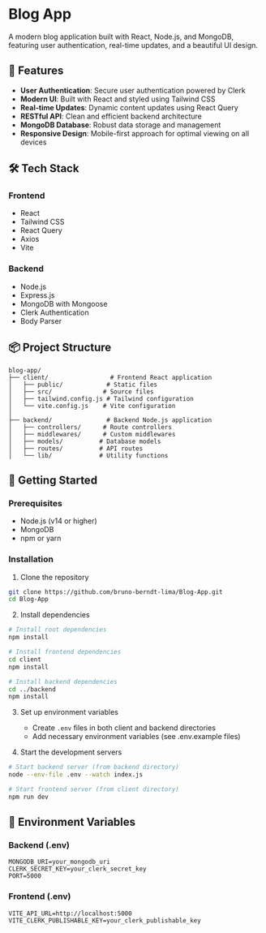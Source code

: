 # Blog App

A modern blog application built with React, Node.js, and MongoDB, featuring user authentication, real-time updates, and a beautiful UI design.

## 🚀 Features

- **User Authentication**: Secure user authentication powered by Clerk
- **Modern UI**: Built with React and styled using Tailwind CSS
- **Real-time Updates**: Dynamic content updates using React Query
- **RESTful API**: Clean and efficient backend architecture
- **MongoDB Database**: Robust data storage and management
- **Responsive Design**: Mobile-first approach for optimal viewing on all devices

## 🛠️ Tech Stack

### Frontend
- React
- Tailwind CSS
- React Query
- Axios
- Vite

### Backend
- Node.js
- Express.js
- MongoDB with Mongoose
- Clerk Authentication
- Body Parser

## 📦 Project Structure

```
blog-app/
├── client/                 # Frontend React application
│   ├── public/            # Static files
│   ├── src/              # Source files
│   ├── tailwind.config.js # Tailwind configuration
│   └── vite.config.js    # Vite configuration
│
├── backend/               # Backend Node.js application
│   ├── controllers/      # Route controllers
│   ├── middlewares/      # Custom middlewares
│   ├── models/          # Database models
│   ├── routes/          # API routes
│   └── lib/             # Utility functions
```

## 🚀 Getting Started

### Prerequisites

- Node.js (v14 or higher)
- MongoDB
- npm or yarn

### Installation

1. Clone the repository
```bash
git clone https://github.com/bruno-berndt-lima/Blog-App.git
cd Blog-App
```

2. Install dependencies
```bash
# Install root dependencies
npm install

# Install frontend dependencies
cd client
npm install

# Install backend dependencies
cd ../backend
npm install
```

3. Set up environment variables
   - Create `.env` files in both client and backend directories
   - Add necessary environment variables (see .env.example files)

4. Start the development servers
```bash
# Start backend server (from backend directory)
node --env-file .env --watch index.js

# Start frontend server (from client directory)
npm run dev
```

## 🔧 Environment Variables

### Backend (.env)
```
MONGODB_URI=your_mongodb_uri
CLERK_SECRET_KEY=your_clerk_secret_key
PORT=5000
```

### Frontend (.env)
```
VITE_API_URL=http://localhost:5000
VITE_CLERK_PUBLISHABLE_KEY=your_clerk_publishable_key
```
